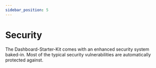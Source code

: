 ```yaml
---
sidebar_position: 5
---
```


# Security

The Dashboard-Starter-Kit comes with an enhanced security system baked-in. Most of the typical security vulnerabilities are automatically protected against.


